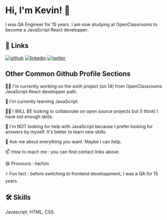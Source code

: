 
# Hi, I'm Kevin! 👋

I was QA Engineer for 15 years. I am now studying at OpenClassrooms to become a JavaScript React developper.



## 🔗 Links
[![github](https://img.shields.io/badge/github-000?style=for-the-badge&logo=github&logoColor=white)](https://github.com/FischKevin/)
[![linkedin](https://img.shields.io/badge/linkedin-0A66C2?style=for-the-badge&logo=linkedin&logoColor=white)](https://www.linkedin.com/in/kevinfischerqa/)
[![twitter](https://img.shields.io/badge/twitter-1DA1F2?style=for-the-badge&logo=twitter&logoColor=white)](#)
## Other Common Github Profile Sections
👩‍💻 I'm currently working on the sixth project (on 14) from OpenClassrooms JavaScript React developper path.

🧠 I'm currently learning JavaScript.

👯‍♀️ I WILL BE looking to collaborate on open source projects but (I think) I have not enough skills.

🤔 I'm NOT looking for help with JavaScript because I prefer looking for answers by myself. It's better to learn new skills.

💬 Ask me about everything you want. Maybe I can help.

📫 How to reach me : you can find contact links above.

😄 Pronouns : he/him

⚡️ Fun fact : before switching to frontend developpment, I was a QA for 15 years.
## 🛠 Skills
Javascript, HTML, CSS.

